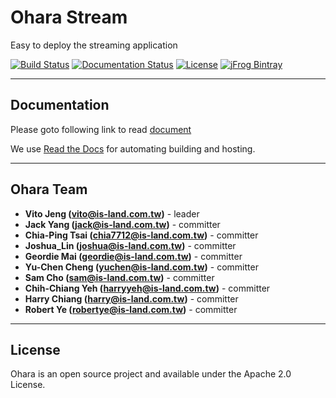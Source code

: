 # Ohara Stream

Easy to deploy the streaming application

[![Build Status](https://builds.is-land.com.tw/buildStatus/icon?job=PostCommit-OHARA)](https://builds.is-land.com.tw/job/PostCommit-OHARA/)
[![Documentation Status](https://readthedocs.org/projects/ohara/badge/?version=0.6)](https://ohara.readthedocs.io/en/0.6/?badge=0.6)
[![License](https://img.shields.io/badge/License-Apache%202.0-blue.svg)](https://opensource.org/licenses/Apache-2.0)
[![jFrog Bintray](https://img.shields.io/bintray/v/oharastream/ohara/ohara-client.svg)](https://bintray.com/oharastream/ohara)

----------

## Documentation

Please goto following link to read [document](https://ohara.readthedocs.io/en/0.6)

We use [Read the Docs](https://readthedocs.org/) for automating building and hosting.


----------

## Ohara Team

- **Vito Jeng (vito@is-land.com.tw)** - leader
- **Jack Yang (jack@is-land.com.tw)** - committer
- **Chia-Ping Tsai (chia7712@is-land.com.tw)** - committer
- **Joshua_Lin (joshua@is-land.com.tw)** - committer
- **Geordie Mai (geordie@is-land.com.tw)** - committer
- **Yu-Chen Cheng (yuchen@is-land.com.tw)** - committer
- **Sam Cho (sam@is-land.com.tw)** - committer
- **Chih-Chiang Yeh (harryyeh@is-land.com.tw)** - committer
- **Harry Chiang (harry@is-land.com.tw)** - committer
- **Robert Ye (robertye@is-land.com.tw)** - committer

----------

## License

Ohara is an open source project and available under the Apache 2.0 License.
